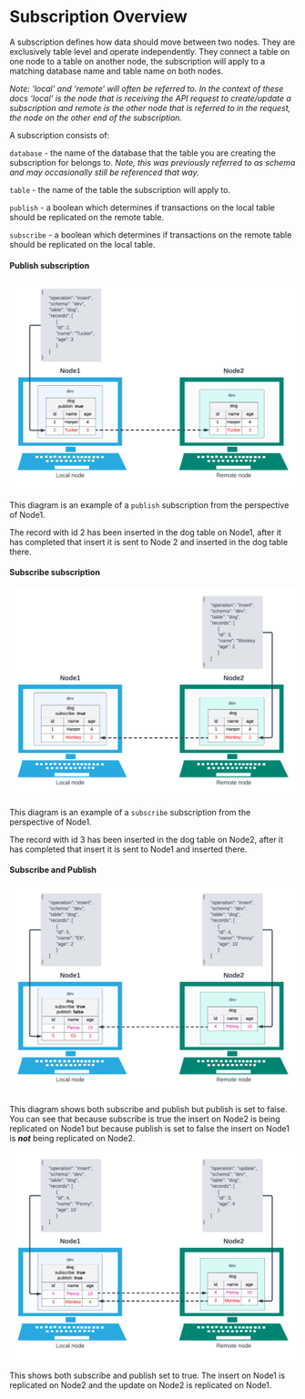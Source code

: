 # Subscription Overview

A subscription defines how data should move between two nodes. They are exclusively table level and operate independently. They connect a table on one node to a table on another node, the subscription will apply to a matching database name and table name on both nodes.

_Note: ‘local’ and ‘remote’ will often be referred to. In the context of these docs ‘local’ is the node that is receiving the API request to create/update a subscription and remote is the other node that is referred to in the request, the node on the other end of the subscription._

A subscription consists of:

`database` - the name of the database that the table you are creating the subscription for belongs to. *Note, this was previously referred to as schema and may occasionally still be referenced that way.*

`table` - the name of the table the subscription will apply to.

`publish` - a boolean which determines if transactions on the local table should be replicated on the remote table.

`subscribe` - a boolean which determines if transactions on the remote table should be replicated on the local table.

#### Publish subscription

![figure 2](../../../images/clustering/figure2.png)

This diagram is an example of a `publish` subscription from the perspective of Node1.

The record with id 2 has been inserted in the dog table on Node1, after it has completed that insert it is sent to Node 2 and inserted in the dog table there.

#### Subscribe subscription

![figure 3](../../../images/clustering/figure3.png)

This diagram is an example of a `subscribe` subscription from the perspective of Node1.

The record with id 3 has been inserted in the dog table on Node2, after it has completed that insert it is sent to Node1 and inserted there.

#### Subscribe and Publish

![figure 4](../../../images/clustering/figure4.png)

This diagram shows both subscribe and publish but publish is set to false. You can see that because subscribe is true the insert on Node2 is being replicated on Node1 but because publish is set to false the insert on Node1 is _**not**_ being replicated on Node2.

![figure 5](../../../images/clustering/figure5.png)

This shows both subscribe and publish set to true. The insert on Node1 is replicated on Node2 and the update on Node2 is replicated on Node1.
